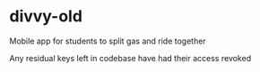 # divvy-old
Mobile app for students to split gas and ride together

Any residual keys left in codebase have had their access revoked
